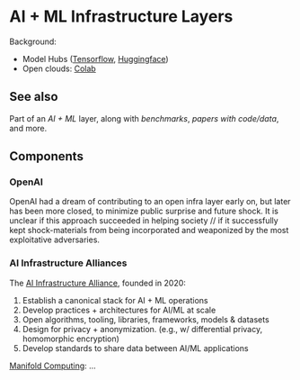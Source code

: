 # AI + ML Infrastructure Layers

Background: 
* Model Hubs ([Tensorflow](https://www.tensorflow.org/hub), [Huggingface](https://huggingface.co/docs))
* Open clouds: [Colab](https://colab.research.google.com/)

## See also
Part of an _AI + ML_ layer, along with _benchmarks_, _papers with code/data_, and more.


## Components

### OpenAI
OpenAI had a dream of contributing to an open infra layer early on, but later has been more closed, to minimize public surprise and future shock.
It is unclear if this approach succeeded in helping society // if it successfully kept shock-materials from being incorporated and weaponized by the most exploitative adversaries.

### AI Infrastructure Alliances
The [AI Infrastructure Alliance](https://ai-infrastructure.org/), founded in 2020:

1) Establish a canonical stack for AI + ML operations 
2) Develop practices + architectures for AI/ML at scale 
3) Open algorithms, tooling, libraries, frameworks, models & datasets 
4) Design for privacy + anonymization. (e.g., w/ differential privacy, homomorphic encryption)
5) Develop standards to share data between AI/ML applications  

[Manifold Computing](https://manifoldcomputing.com/): ...
